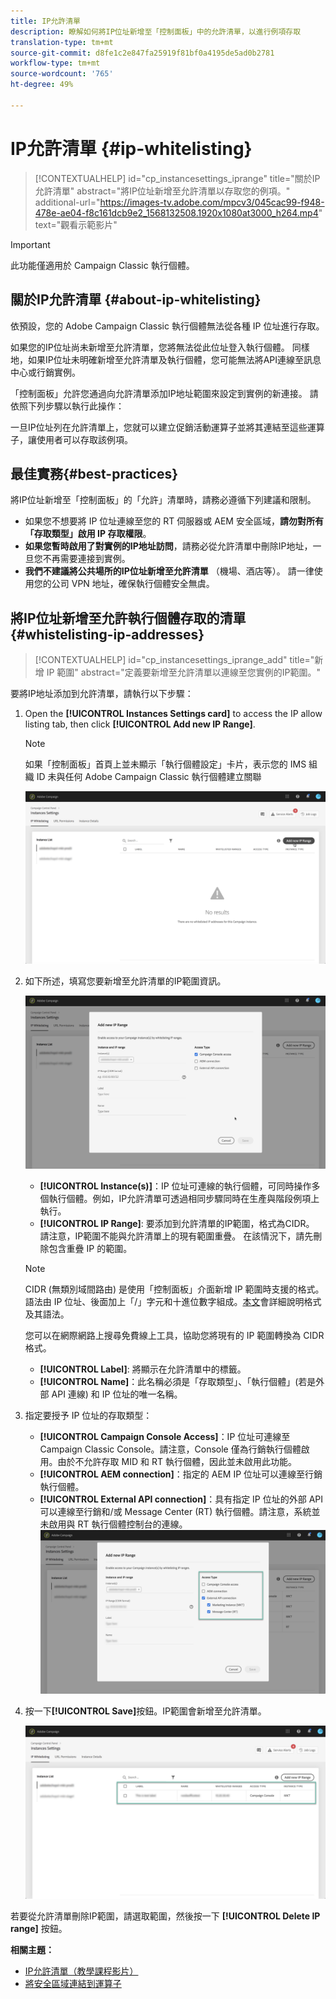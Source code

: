 ```yaml
---
title: IP允許清單
description: 瞭解如何將IP位址新增至「控制面板」中的允許清單，以進行例項存取
translation-type: tm+mt
source-git-commit: d8fe1c2e847fa25919f81bf0a4195de5ad0b2781
workflow-type: tm+mt
source-wordcount: '765'
ht-degree: 49%

---
```



# IP允許清單 {#ip-whitelisting}

>[!CONTEXTUALHELP]
>id="cp_instancesettings_iprange"
>title="關於IP允許清單"
>abstract="將IP位址新增至允許清單以存取您的例項。"
>additional-url="https://images-tv.adobe.com/mpcv3/045cac99-f948-478e-ae04-f8c161dcb9e2_1568132508.1920x1080at3000_h264.mp4" text="觀看示範影片"

>[!IMPORTANT]
>
>此功能僅適用於 Campaign Classic 執行個體。

## 關於IP允許清單 {#about-ip-whitelisting}

依預設，您的 Adobe Campaign Classic 執行個體無法從各種 IP 位址進行存取。

如果您的IP位址尚未新增至允許清單，您將無法從此位址登入執行個體。 同樣地，如果IP位址未明確新增至允許清單及執行個體，您可能無法將API連線至訊息中心或行銷實例。

「控制面板」允許您通過向允許清單添加IP地址範圍來設定到實例的新連接。 請依照下列步驟以執行此操作：

一旦IP位址列在允許清單上，您就可以建立促銷活動運算子並將其連結至這些運算子，讓使用者可以存取該例項。

## 最佳實務{#best-practices}

將IP位址新增至「控制面板」的「允許」清單時，請務必遵循下列建議和限制。

* 如果您不想要將 IP 位址連線至您的 RT 伺服器或 AEM 安全區域，**請勿對所有「存取類型」啟用 IP 存取權限**。
* **如果您暫時啟用了對實例的IP地址訪問**，請務必從允許清單中刪除IP地址，一旦您不再需要連接到實例。
* **我們不建議將公共場所的IP位址新增至允許清單** （機場、酒店等）。 請一律使用您的公司 VPN 地址，確保執行個體安全無虞。

## 將IP位址新增至允許執行個體存取的清單 {#whistelisting-ip-addresses}

>[!CONTEXTUALHELP]
>id="cp_instancesettings_iprange_add"
>title="新增 IP 範圍"
>abstract="定義要新增至允許清單以連線至您實例的IP範圍。"

要將IP地址添加到允許清單，請執行以下步驟：

1. Open the **[!UICONTROL Instances Settings card]** to access the IP allow listing tab, then click **[!UICONTROL Add new IP Range]**.

   >[!NOTE]
   >
   >如果「控制面板」首頁上並未顯示「執行個體設定」卡片，表示您的 IMS 組織 ID 未與任何 Adobe Campaign Classic 執行個體建立關聯

   ![](assets/ip_whitelist_list1.png)

1. 如下所述，填寫您要新增至允許清單的IP範圍資訊。

   ![](assets/ip_whitelist_add1.png)

   * **[!UICONTROL Instance(s)]**：IP 位址可連線的執行個體，可同時操作多個執行個體。例如，IP允許清單可透過相同步驟同時在生產與階段例項上執行。
   * **[!UICONTROL IP Range]**: 要添加到允許清單的IP範圍，格式為CIDR。 請注意，IP範圍不能與允許清單上的現有範圍重疊。 在該情況下，請先刪除包含重疊 IP 的範圍。
   >[!NOTE]
   >
   >CIDR (無類別域間路由) 是使用「控制面板」介面新增 IP 範圍時支援的格式。語法由 IP 位址、後面加上「/」字元和十進位數字組成。[本文](https://whatismyipaddress.com/cidr)會詳細說明格式及其語法。
   >
   >您可以在網際網路上搜尋免費線上工具，協助您將現有的 IP 範圍轉換為 CIDR 格式。

   * **[!UICONTROL Label]**: 將顯示在允許清單中的標籤。
   * **[!UICONTROL Name]**：此名稱必須是「存取類型」、「執行個體」(若是外部 API 連線) 和 IP 位址的唯一名稱。


1. 指定要授予 IP 位址的存取類型：

   * **[!UICONTROL Campaign Console Access]**：IP 位址可連線至 Campaign Classic Console。請注意，Console 僅為行銷執行個體啟用。由於不允許存取 MID 和 RT 執行個體，因此並未啟用此功能。
   * **[!UICONTROL AEM connection]**：指定的 AEM IP 位址可以連線至行銷執行個體。
   * **[!UICONTROL External API connection]**：具有指定 IP 位址的外部 API 可以連線至行銷和/或 Message Center (RT) 執行個體。請注意，系統並未啟用與 RT 執行個體控制台的連線。
   ![](assets/ip_whitelist_acesstype.png)

1. 按一下&#x200B;**[!UICONTROL Save]**&#x200B;按鈕。IP範圍會新增至允許清單。

   ![](assets/ip_whitelist_added.png)

若要從允許清單刪除IP範圍，請選取範圍，然後按一下 **[!UICONTROL Delete IP range]** 按鈕。

**相關主題：**
* [IP允許清單（教學課程影片）](https://docs.adobe.com/content/help/en/campaign-learn/campaign-classic-tutorials/administrating/control-panel-acc/ip-allow-listing.html)
* [將安全區域連結到運算子](https://docs.campaign.adobe.com/doc/AC/en/INS_Additional_configurations_Configuring_Campaign_server.html#Linking_a_security_zone_to_an_operator)
